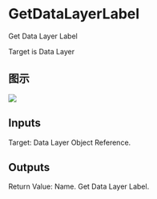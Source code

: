 # GetDataLayerLabel

Get Data Layer Label

Target is Data Layer

## 图示

![]($-20221218-18343471.png)

## Inputs

Target: Data Layer Object Reference.  

## Outputs

Return Value: Name. Get Data Layer Label.

